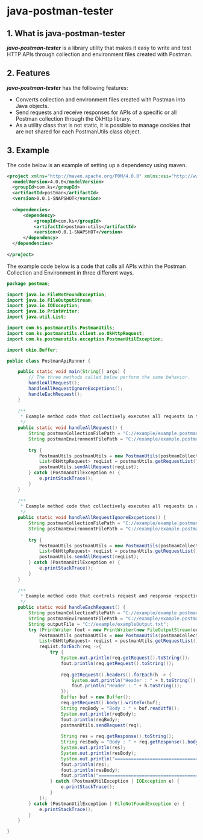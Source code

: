 # java-postman-tester

## 1. What is java-postman-tester

***java-postman-tester*** is a library utility that makes it easy to write and test HTTP APIs through collection and environment files created with Postman.  

## 2. Features

***java-postman-tester*** has the following features:

* Converts collection and environment files created with Postman into Java objects.
* Send requests and receive responses for APIs of a specific or all Postman collection through the OkHttp library.
* As a utility class that is not static, it is possible to manage cookies that are not shared for each PostmanUtils class object.

## 3. Example

The code below is an example of setting up a dependency using maven.

```xml
<project xmlns="http://maven.apache.org/POM/4.0.0" xmlns:xsi="http://www.w3.org/2001/XMLSchema-instance" xsi:schemaLocation="http://maven.apache.org/POM/4.0.0 http://maven.apache.org/xsd/maven-4.0.0.xsd">
  <modelVersion>4.0.0</modelVersion>
  <groupId>com.ks</groupId>
  <artifactId>postman</artifactId>
  <version>0.0.1-SNAPSHOT</version>
  
  <dependencies>
      <dependency>
		  <groupId>com.ks</groupId>
		  <artifactId>postman-utils</artifactId>
		  <version>0.0.1-SNAPSHOT</version>
	  </dependency>
  </dependencies>
	
</project>
```

The example code below is a code that calls all APIs within the Postman Collection and Environment in three different ways.

```java
package postman;

import java.io.FileNotFoundException;
import java.io.FileOutputStream;
import java.io.IOException;
import java.io.PrintWriter;
import java.util.List;

import com.ks.postmanutils.PostmanUtils;
import com.ks.postmanutils.client.vo.OkHttpRequest;
import com.ks.postmanutils.exception.PostmanUtilException;

import okio.Buffer;

public class PostmanApiRunner {

	public static void main(String[] args) {
		// The three methods called below perform the same behavior.
		handleAllRequest();
		handleAllRequestIgnoreExcpetions();
		handleEachRequest();
	}
	
	/**
	 * Example method code that collectively executes all requests in the collection.
	 */
	public static void handleAllRequest() {
		String postmanCollectionFilePath = "C://example/example.postman_collection.json";
		String postmanEnvironmentFilePath = "C://example/example.postman_environment.json";
		
		try {
			PostmanUtils postmanUtils = new PostmanUtils(postmanCollectionFilePath, postmanEnvironmentFilePath);
			List<OkHttpRequest> reqList = postmanUtils.getRequestList();
			postmanUtils.sendAllRequest(reqList);
		} catch (PostmanUtilException e) {
			e.printStackTrace();
		}
	}
	
	/**
	 * Example method code that collectively executes all requests in a collection without interruption due to exceptions while receiving exceptions during request as a single list.
	 */
	public static void handleAllRequestIgnoreExcpetions() {
		String postmanCollectionFilePath = "C://example/example.postman_collection.json";
		String postmanEnvironmentFilePath = "C://example/example.postman_environment.json";
		
		try {
			PostmanUtils postmanUtils = new PostmanUtils(postmanCollectionFilePath, postmanEnvironmentFilePath);
			List<OkHttpRequest> reqList = postmanUtils.getRequestList();
			postmanUtils.sendAllRequest(reqList);
		} catch (PostmanUtilException e) {
			e.printStackTrace();
		}
	}
	
	/**
	 * Example method code that controls request and response respectively.
	 */
	public static void handleEachRequest() {
		String postmanCollectionFilePath = "C://example/example.postman_collection.json";
		String postmanEnvironmentFilePath = "C://example/example.postman_environment.json";
		String outputFile = "C://example/exampleOutput.txt";
		try (PrintWriter fout = new PrintWriter(new FileOutputStream(outputFile))) {
			PostmanUtils postmanUtils = new PostmanUtils(postmanCollectionFilePath, postmanEnvironmentFilePath);
			List<OkHttpRequest> reqList = postmanUtils.getRequestList();
			reqList.forEach(req ->{
				try {
					System.out.println(req.getRequest().toString());
					fout.println(req.getRequest().toString());
					
					req.getRequest().headers().forEach(h -> {
						System.out.println("Header : " + h.toString());
						fout.println("Header : " + h.toString());
					});
					Buffer buf = new Buffer();
					req.getRequest().body().writeTo(buf);
					String reqBody = "Body : " + buf.readUtf8();
					System.out.println(reqBody);
					fout.println(reqBody);
					postmanUtils.sendRequest(req);
					
					String res = req.getResponse().toString();
					String resBody = "Body : " + req.getResponse().body().string();
					System.out.println(res);
					System.out.println(resBody);
					System.out.println("==========================================================================================");
					fout.println(res);
					fout.println(resBody);
					fout.println("==========================================================================================");
				} catch (PostmanUtilException | IOException e) {
					e.printStackTrace();
				}
			});
		} catch (PostmanUtilException | FileNotFoundException e) {
			e.printStackTrace();
		}
	}

}
```
